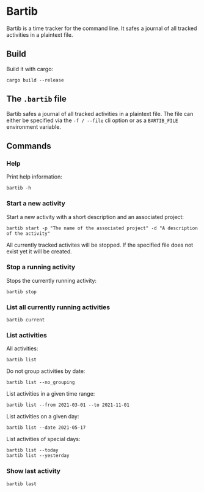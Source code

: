 # Bartib

Bartib is a time tracker for the command line. It safes a journal of all tracked activities in a plaintext file.

## Build

Build it with cargo:

```
cargo build --release
```

## The `.bartib` file

Bartib safes a journal of all tracked activities in a plaintext file. The file can either be specified via the `-f / --file` cli option or as a `BARTIB_FILE` environment variable.  

## Commands

### Help

Print help information:

```
bartib -h
```

### Start a new activity

Start a new activity with a short description and an associated project:

```
bartib start -p "The name of the associated project" -d "A description of the activity"
```

All currently tracked activites will be stopped. If the specified file does not exist yet it will be created.

### Stop a running activity

Stops the currently running activity:

```
bartib stop
```

### List all currently running activities

```
bartib current
```

### List activities

All activities:

```
bartib list
```

Do not group activities by date:

```
bartib list --no_grouping
```

List activities in a given time range:

```
bartib list --from 2021-03-01 --to 2021-11-01
```

List activities on a given day:

```
bartib list --date 2021-05-17
```

List activities of special days:

```
bartib list --today
bartib list --yesterday
```

### Show last activity

```
bartib last
```